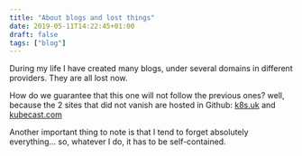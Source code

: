 ```yaml
---
title: "About blogs and lost things"
date: 2019-05-11T14:22:45+01:00
draft: false
tags: ["blog"]
---
```


During my life I have created many blogs, under several domains in different providers. They are all lost now.

How do we guarantee that this one will not follow the previous ones? well, because the 2 sites that did not vanish are hosted in Github: [k8s.uk](http://k8s.uk) and [kubecast.com](https://kubecast.com)

Another important thing to note is that I tend to forget absolutely everything... so, whatever I do, it has to be self-contained.

